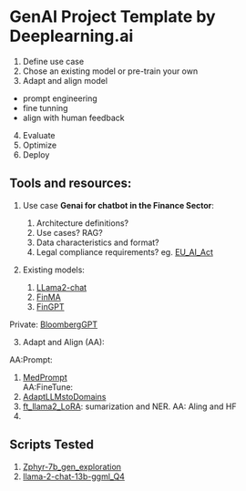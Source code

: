 # GenAI Project Template by Deeplearning.ai

1. Define use case
2. Chose an existing model or pre-train your own
3. Adapt and align model
  - prompt engineering
  - fine tunning
  - align with human feedback
4. Evaluate
5. Optimize
6. Deploy

## Tools and resources:
  
1. Use case **Genai for chatbot in the Finance Sector**:
   1. Architecture definitions?
   2. Use cases? RAG? 
   3. Data characteristics and format?
   4. Legal compliance requirements? eg. [EU_AI_Act](https://artificialintelligenceact.com/)
   
2. Existing models:
   1. [LLama2-chat](https://huggingface.co/meta-llama/Llama-2-7b-chat-hf) 
   2. [FinMA](https://huggingface.co/ChanceFocus/finma-7b-full)
   3. [FinGPT](https://huggingface.co/FinGPT)    
  
  Private: [BloombergGPT](https://arxiv.org/abs/2303.17564) 

3. Adapt and Align (AA):  
   
AA:Prompt:    
   1. [MedPrompt](https://arxiv.org/abs/2311.16452)    
AA:FineTune:   
   1. [AdaptLLMstoDomains](https://huggingface.co/AdaptLLM/finance-LLM)
   2. [ft_llama2_LoRA](https://arxiv.org/abs/2308.13032): sumarization and NER.
AA: Aling and HF    
   1. []()


## Scripts Tested

1. [Zphyr-7b_gen_exploration](https://github.com/castillosebastian/genai0/blob/main/related_works/Cloud_VM/rag2_ok_HugFace-zepyyr.py)
2. [llama-2-chat-13b-ggml_Q4](https://github.com/castillosebastian/genai0/blob/main/related_works/Cloud_VM/rag3_ok_LLama2-13b_Q4.py)

